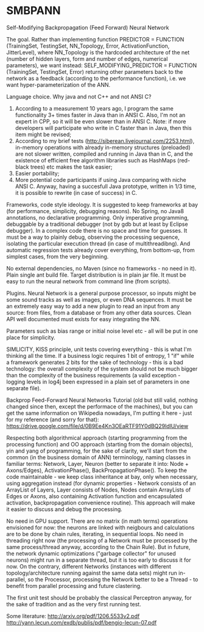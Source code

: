 # SMBPANN
Self-Modifying Backpropagation (Feed Forward) Neural Network 

The goal.
Rather than implementing function
PREDICTOR = FUNCTION (TrainingSet, TestingSet, NN_Topology, Error, ActivationFunction, JitterLevel),
where NN_Topology is the hardcoded architecture of the net (number of hidden layers, form and number of edges, numerical parameters),
we want instead:
SELF_MODIFYING_PREDICTOR = FUNCTION (TrainingSet, TestingSet, Error)
returning other parameters back to the network as a feedback (according to the performance function), i.e. we want hyper-parameterization of the ANN.

Language choice. Why java and not C++ and not ANSI C?
1) According to a measurement 10 years ago, I program the same functionality 3+ times faster in Java than in ANSI C. 
Also, I'm not an expert in CPP, so it will be even slower than in ANSI C.
Note: if more developers will participate who write in C faster than in Java, then this item might be revised;
2) According to my brief tests (http://siberean.livejournal.com/2253.html), in-memory operations with already in-memory structures (preloaded) are not slower written, compiled and running in Java than in C, and the existence of efficient free algorithm libraries such as HashMaps (red-black trees) etc makes the task easier;
3) Easier portability;
4) More potential code participants if using Java comparing with niche ANSI C.
Anyway, having a succesfull Java prototype, written in 1/3 time, it is possible to rewrite (in case of success) in C.

Frameworks, code style ideology.
It is suggested to keep frameworks at bay (for performance, simplicity, debugging reasons). No Spring, no Java8 annotations, no declarative programming. Only imperative programming, debuggable by a traditional debugger (not by gdb but at least by Eclipse debugger). In a complex code there is no space and time for guesses. It must be a way to plainly debug, observing the processing sequence, isolating the particular execution thread (in case of multithreadibng). And automatic regression tests already cover everything, from bottom-up, from simplest cases, from the very beginning.

No external dependencies, no Maven (since no frameworks - no need in it). Plain single ant build file. Target distribution is in plain jar file. It must be easy to run the neural network from command line (from scripts).

Plugins. Neural Network is a general purpose processor, so inputs might be some sound tracks as well as images, 
or even DNA sequences. It must be an extremely easy way to add a new plugin to read an input from any source: from files, from a database or from any other data sources. Clean API well documented must exists for easy integrating the NN.

Parameters such as bias range or initial noise level etc - all will be put in one place for simplicity.

SIMLICITY, KISS principle, unit tests covering everything - this is what I'm thinking all the time. If a business logic requires 1 bit of entropy, 1 "if" while a framework generates 2 bits for the sake of technology - this is a bad technology: the overall complexity of the system should not be much bigger than the complexity of the business requirements (a valid exception - logging levels in log4j been expressed in a plain set of parameters in one separate file).

Backprop Feed-Forward Neural Networks Tutorial (old but still valid, nothing changed since then, except the performace of the machines), but you can get the same information on Wikipedia nowadays, I'm putting it here - just for my reference (and sorry for that): 
https://drive.google.com/file/d/0B9Ee4Kn3OEaRTF91Y0dBQ29ldlU/view

Respecting both algorithmical approach (starting programming from the processing function) and OO approach (starting from the domain objects), yin and yang of programming, for the sake of clarity, we'll start from the common (in the business domain of ANN) terminology, naming classes in familiar terms: Network, Layer, Neuron (better to separate it into: Node + Axons/Edges), ActivationPhase(), BackPropagationPhase().
To keep the code maintainable - we keep class inheritance at bay, only when necessary, using aggregation instead (for dynamic properties - Network consists of an ArrayList of Layers, Layer consists of Nodes, Nodes contain ArrayLists of Edges or Axons, also containing Activation function and encapsulated activation, backpropagation convenience routine). This approach will make it easier to discuss and debug the processing. 

No need in GPU support. There are no matrix (in math terms) operations envisioned for now: the neurons are linked with neigbours and calculations are to be done by chain rules, iterating, in sequential loops. No need in threading right now (the processing of a Network must be processed by the same process/thread anyway, according to the Chain Rule). But in future, the network dynamic optimizations ("garbage collector" for unused neurons) might run in a separate thread, but it is too early to discuss it for now. On the contrary, different Networks (instances with different topology/architecture running against the same data sets) might run in-parallel, so the Processor, processing the Network better to be a Thread - to benefit from parallel processing and future clastering.

The first unit test should be probably the classical Perceptron anyway, for the sake of tradition and as the very first running test.

Some literature:
http://arxiv.org/pdf/1206.5533v2.pdf
http://yann.lecun.com/exdb/publis/pdf/bengio-lecun-07.pdf
